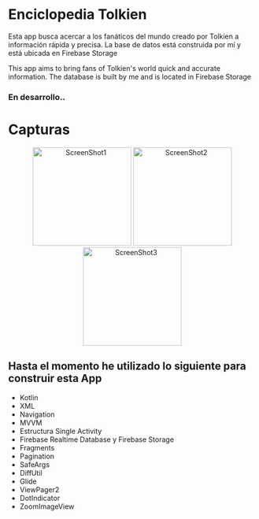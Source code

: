 # Enciclopedia Tolkien

Esta app busca acercar a los fanáticos del mundo creado por Tolkien a información rápida y precisa.
La base de datos está construida por mí y está ubicada en Firebase Storage

This app aims to bring fans of Tolkien's world quick and accurate information.
The database is built by me and is located in Firebase Storage



### En desarrollo..



# Capturas

<p align="center">
  <img src="https://firebasestorage.googleapis.com/v0/b/lotrwiki-2dd76.appspot.com/o/screen_shot%2Fscreen_shot_1.jpg?alt=media&token=8773141d-27d2-4ac9-9f2d-419fa5ebe99c" alt="ScreenShot1" width="200"/>
  
  <img src="https://firebasestorage.googleapis.com/v0/b/lotrwiki-2dd76.appspot.com/o/screen_shot%2Fscreen_shot_2.jpg?alt=media&token=62817645-68ad-4eb8-837f-e8a46e64957f" alt="ScreenShot2" width="200"/>
  
  <img src="https://firebasestorage.googleapis.com/v0/b/lotrwiki-2dd76.appspot.com/o/screen_shot%2Fscreen_shot_3.jpg?alt=media&token=44cac4d5-00b9-4a51-beb2-fdbb37c294d1" alt="ScreenShot3" width="200"/>
</p>


## Hasta el momento he utilizado lo siguiente para construir esta App
<ul>
  <li>Kotlin</li>
  <li>XML</li>
  <li>Navigation</li>
  <li>MVVM</li>
  <li>Estructura Single Activity</li>
  <li>Firebase Realtime Database y Firebase Storage</li>
  <li>Fragments</li>
  <li>Pagination</li>
  <li>SafeArgs</li> 
  <li>DiffUtil</li>
  <li>Glide</li>
  <li>ViewPager2</li>
  <li>DotIndicator</li>
  <li>ZoomImageView</li>
</ul>



